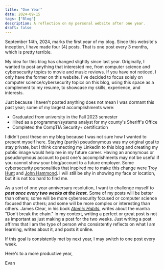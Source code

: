 ```yaml
---
title: "One Year"
date: 2024-09-15
tags: ["Blog"]
description: A reflection on my personal website after one year.
draft: false
---
```


September 14th, 2024, marks the first year of my blog. Since this website's inception, I have made four (4) posts. That is one post every 3 months, which is pretty terrible.

My idea for this blog has changed slightly since last year. Originally, I wanted to post anything that interested me, from computer science and cybersecurity topics to movie and music reviews. If you have not noticed, I only have the former on this website. I've decided to focus solely on computer science/cybersecurity topics on this blog, using this space as a complement to my resume, to showcase my skills, experience, and interests.

Just because I haven't posted anything does not mean I was dormant this past year; some of my largest accomplishments were:

- Graduated from university in the Fall 2023 semester
- Hired as a programmer/systems analyst for my county's Sheriff's Office
- Completed the CompTIA Security+ certification

I didn't post these on my blog because I was not sure how I wanted to present myself here. Staying (partly) pseudonymous was my original goal to stay private, but I think connecting my LinkedIn to this blog and creating my public image would help me in my future career. Having an anonymous or pseudonymous account to post one's accomplishments may not be useful if you cannot show your blog/account to a future employer. Some cybersecurity personalities that inspired me to make this change were [Troy Hunt](https://www.troyhunt.com/) and [John Hammond](https://www.youtube.com/@_JohnHammond). I will still be shy in showing my face or location, but it is not too hard to find me.

As a sort of one year anniversary resolution, I want to challenge myself to ***post once every two weeks at the least.*** Some of my posts will be better than others; some will be more cybersecurity focused or computer science focused than others; and some will be more complex or interesting than others. James Clear, in his book [*Atomic Habits*](https://jamesclear.com/atomic-habits), writes about the mantra "Don't break the chain." In my context, writing a perfect or great post is not as important as just making a post for the two weeks. Just writing a post affirms that I am the type of person who consistently reflects on what I am learning, writes about it, and posts it online.  

If this goal is consistently met by next year, I may switch to one post every week.

Here's to a more productive year,

Evan
